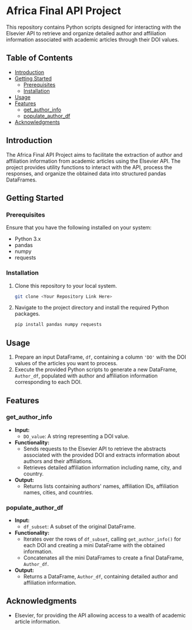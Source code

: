 
# Africa Final API Project

This repository contains Python scripts designed for interacting with the Elsevier API to retrieve and organize detailed author and affiliation information associated with academic articles through their DOI values.

## Table of Contents
- [Introduction](#introduction)
- [Getting Started](#getting-started)
  - [Prerequisites](#prerequisites)
  - [Installation](#installation)
- [Usage](#usage)
- [Features](#features)
  - [get_author_info](#get_author_info)
  - [populate_author_df](#populate_author_df)
- [Acknowledgments](#acknowledgments)

## Introduction

The Africa Final API Project aims to facilitate the extraction of author and affiliation information from academic articles using the Elsevier API. The project provides utility functions to interact with the API, process the responses, and organize the obtained data into structured pandas DataFrames.

## Getting Started

### Prerequisites

Ensure that you have the following installed on your system:
- Python 3.x
- pandas
- numpy
- requests

### Installation

1. Clone this repository to your local system.
   ```sh
   git clone <Your Repository Link Here>
   ```
2. Navigate to the project directory and install the required Python packages.
   ```sh
   pip install pandas numpy requests
   ```

## Usage

1. Prepare an input DataFrame, `df`, containing a column `'DO'` with the DOI values of the articles you want to process.
2. Execute the provided Python scripts to generate a new DataFrame, `Author_df`, populated with author and affiliation information corresponding to each DOI.

## Features

### get_author_info

- **Input:**
  - `DO_value`: A string representing a DOI value.
- **Functionality:**
  - Sends requests to the Elsevier API to retrieve the abstracts associated with the provided DOI and extracts information about authors and their affiliations.
  - Retrieves detailed affiliation information including name, city, and country.
- **Output:**
  - Returns lists containing authors' names, affiliation IDs, affiliation names, cities, and countries.

### populate_author_df

- **Input:**
  - `df_subset`: A subset of the original DataFrame.
- **Functionality:**
  - Iterates over the rows of `df_subset`, calling `get_author_info()` for each DOI and creating a mini DataFrame with the obtained information.
  - Concatenates all the mini DataFrames to create a final DataFrame, `Author_df`.
- **Output:**
  - Returns a DataFrame, `Author_df`, containing detailed author and affiliation information.


## Acknowledgments

- Elsevier, for providing the API allowing access to a wealth of academic article information.
